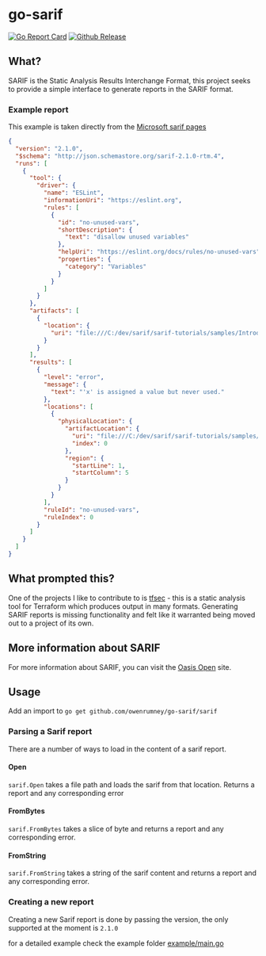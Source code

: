 # go-sarif
[![Go Report Card](https://goreportcard.com/badge/github.com/owenrumney/go-sarif)](https://goreportcard.com/report/github.com/owenrumney/go-sarif) 
[![Github Release](https://img.shields.io/github/release/owenrumney/go-sarif.svg)](https://github.com/owenrumney/go-sarif/releases)

## What?

SARIF is the Static Analysis Results Interchange Format, this project seeks to provide a simple interface to generate reports in the SARIF format.

### Example report

This example is taken directly from the [Microsoft sarif pages](https://github.com/microsoft/sarif-tutorials/blob/master/docs/1-Introduction.md)

```json
{
  "version": "2.1.0",
  "$schema": "http://json.schemastore.org/sarif-2.1.0-rtm.4",
  "runs": [
    {
      "tool": {
        "driver": {
          "name": "ESLint",
          "informationUri": "https://eslint.org",
          "rules": [
            {
              "id": "no-unused-vars",
              "shortDescription": {
                "text": "disallow unused variables"
              },
              "helpUri": "https://eslint.org/docs/rules/no-unused-vars",
              "properties": {
                "category": "Variables"
              }
            }
          ]
        }
      },
      "artifacts": [
        {
          "location": {
            "uri": "file:///C:/dev/sarif/sarif-tutorials/samples/Introduction/simple-example.js"
          }
        }
      ],
      "results": [
        {
          "level": "error",
          "message": {
            "text": "'x' is assigned a value but never used."
          },
          "locations": [
            {
              "physicalLocation": {
                "artifactLocation": {
                  "uri": "file:///C:/dev/sarif/sarif-tutorials/samples/Introduction/simple-example.js",
                  "index": 0
                },
                "region": {
                  "startLine": 1,
                  "startColumn": 5
                }
              }
            }
          ],
          "ruleId": "no-unused-vars",
          "ruleIndex": 0
        }
      ]
    }
  ]
}
```

## What prompted this?
One of the projects I like to contribute to is [tfsec](https://tfsec.dev) - this is a static analysis tool for Terraform which produces output in many formats. Generating SARIF reports is missing functionality and felt like it warranted being moved out to a project of its own.

## More information about SARIF
For more information about SARIF, you can visit the [Oasis Open](https://www.oasis-open.org/committees/tc_home.php?wg_abbrev=sarif) site.

## Usage

Add an import to `go get github.com/owenrumney/go-sarif/sarif`
### Parsing a Sarif report

There are a number of ways to load in the content of a sarif report.

#### Open

`sarif.Open` takes a file path and loads the sarif from that location. Returns a report and any corresponding error

#### FromBytes

`sarif.FromBytes` takes a slice of byte and returns a report and any corresponding error.

#### FromString

`sarif.FromString` takes a string of the sarif content and returns a report and any corresponding error.

### Creating a new report

Creating a new Sarif report is done by passing the version, the only supported at the moment is `2.1.0`

for a detailed example check the example folder [example/main.go](example/main.go)

